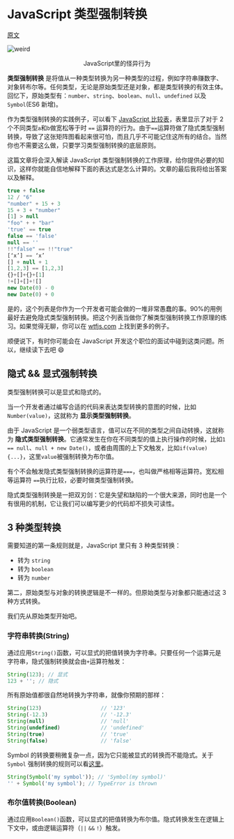 # JavaScript 类型强制转换

[原文](https://medium.freecodecamp.org/js-type-coercion-explained-27ba3d9a2839)

![weird](https://cdn-images-1.medium.com/max/2000/1*7awmfn1lq2McPz8ggapndw.png)

<center>JavaScript里的怪异行为</center>

**类型强制转换** 是将值从一种类型转换为另一种类型的过程，例如字符串赚数字、对象转布尔等。任何类型，无论是原始类型还是对象，都是类型转换的有效主体。回忆下，原始类型有：`number`、`string`、`boolean`、`null`、`undefined` 以及 `Symbol`(ES6 新增)。

作为类型强制转换的实践例子，可以看下 [JavaScript 比较表](https://dorey.github.io/JavaScript-Equality-Table/unified/)，表里显示了对于 2 个不同类型`a`和`b`做宽松等于时 `==` 运算符的行为。由于`==`运算符做了隐式类型强制转换，导致了这张矩阵图看起来很可怕，而且几乎不可能记住这所有的结合。当然你也不需要这么做，只要学习类型强制转换的底层原则。

这篇文章将会深入解读 JavaScript 类型强制转换的工作原理，给你提供必要的知识，这样你就能自信地解释下面的表达式是怎么计算的。文章的最后我将给出答案以及解释。

```javascript
true + false
12 / "6"
"number" + 15 + 3
15 + 3 + "number"
[1] > null
"foo" + + "bar"
'true' == true
false == 'false'
null == ''
!!"false" == !!"true"
[‘x’] == ‘x’
[] + null + 1
[1,2,3] == [1,2,3]
{}+[]+{}+[1]
!+[]+[]+![]
new Date(0) - 0
new Date(0) + 0
```

是的，这个列表是你作为一个开发者可能会做的一堆非常愚蠢的事。90%的用例最好去避免隐式类型强制转换。把这个列表当做你了解类型强制转换工作原理的练习。如果觉得无聊，你可以在 [wtfjs.com](https://wtfjs.com/) 上找到更多的例子。

顺便说下，有时你可能会在 JavaScript 开发这个职位的面试中碰到这类问题。所以，继续读下去吧 😄

## 隐式 && 显式强制转换

类型强制转换可以是显式和隐式的。

当一个开发者通过编写合适的代码来表达类型转换的意图的时候，比如`Number(value)`，这就称为 **显示类型强制转换**。

由于 JavaScript 是一个弱类型语言，值可以在不同的类型之间自动转换，这就称为 **隐式类型强制转换**。它通常发生在你在不同类型的值上执行操作的时候，比如`1 == null`、`null + new Date()`，或者由周围的上下文触发，比如`if(value) {...}`，这里`value`被强制转换为布尔值。

有个不会触发隐式类型强制转换的运算符是`===`，也叫做严格相等运算符。宽松相等运算符 `==`执行比较，必要时做类型强制转换。

隐式类型强制转换是一把双刃剑：它是失望和缺陷的一个很大来源，同时也是一个有很用的机制，它让我们可以编写更少的代码却不损失可读性。

## 3 种类型转换

需要知道的第一条规则就是，JavaScript 里只有 3 种类型转换：

- 转为 `string`
- 转为 `boolean`
- 转为 `number`

第二，原始类型与对象的转换逻辑是不一样的。但原始类型与对象都只能通过这 3 种方式转换。

我们先从原始类型开始吧。

### 字符串转换(String)

通过应用`String()`函数，可以显式的把值转换为字符串。只要任何一个运算元是字符串，隐式强制转换就会由`+`运算符触发：

```javascript
String(123); // 显式
123 + ''; // 隐式
```

所有原始值都很自然地转换为字符串，就像你预期的那样：

<!-- prettier-ignore -->
```javascript
String(123)                   // '123'
String(-12.3)                 // '-12.3'
String(null)                  // 'null'
String(undefined)             // 'undefined'
String(true)                  // 'true'
String(false)                 // 'false'
```

Symbol 的转换要稍微复杂一点，因为它只能被显式的转换而不能隐式。关于 `Symbol` 强制转换的规则可以看[这里](https://leanpub.com/understandinges6/read/#leanpub-auto-symbol-coercion)。

```javascript
String(Symbol('my symbol')); // 'Symbol(my symbol)'
'' + Symbol('my symbol'); // TypeError is thrown
```

### 布尔值转换(Boolean)

通过应用`Boolean()`函数，可以显式的把值转换为布尔值。隐式转换发生在逻辑上下文中，或由逻辑运算符（`||` `&&` `!`）触发。
